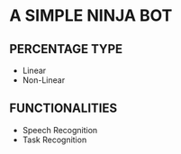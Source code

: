 # A SIMPLE NINJA BOT
## PERCENTAGE TYPE
- Linear
- Non-Linear
## FUNCTIONALITIES
- Speech Recognition
- Task Recognition


